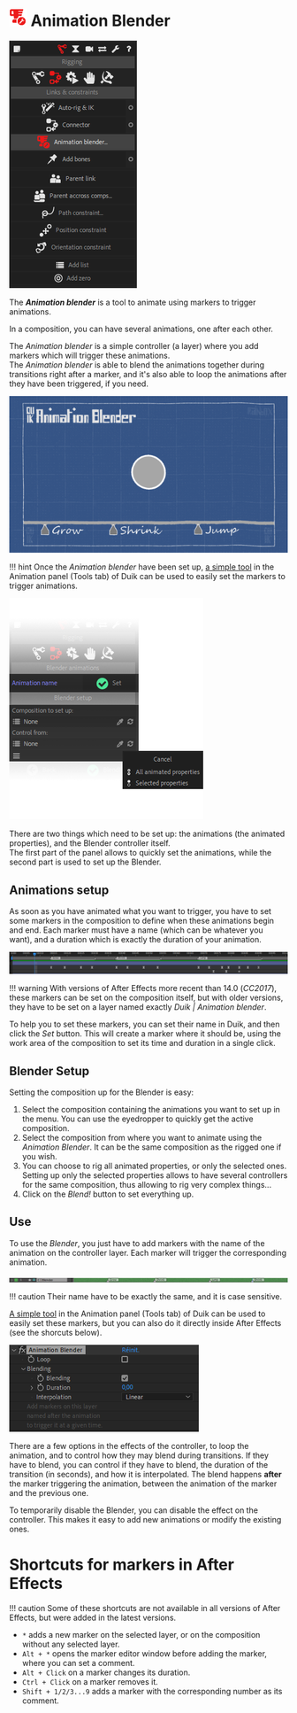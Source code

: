 # ![Animation blender Icon](img\duik-icons\animblender-icon-r.png) Animation Blender

![animation blender panel](img\duik-screenshots\S-Rigging\S-Rigging-Constraints\AnimationBlender.PNG)

The ***Animation blender*** is a tool to animate using markers to trigger animations.

In a composition, you can have several animations, one after each other.  

The *Animation blender* is a simple controller (a layer) where you add markers which will trigger these animations.  
The *Animation blender* is able to blend the animations together during transitions right after a marker, and it's also able to loop the animations after they have been triggered, if you need.

![Animation Blender GIF](img\examples\animation-blender-2.gif)

!!! hint
    Once the *Animation blender* have been set up, [a simple tool](animation-blender.md) in the Animation panel (Tools tab) of Duik can be used to easily set the markers to trigger animations.

![animation blender panel options](img\duik-screenshots\S-Rigging\S-Rigging-Constraints\AnimationBlender-option2.png)

There are two things which need to be set up: the animations (the animated properties), and the Blender controller itself.  
The first part of the panel allows to quickly set the animations, while the second part is used to set up the Blender.

## Animations setup

As soon as you have animated what you want to trigger, you have to set some markers in the composition to define when these animations begin and end. Each marker must have a name (which can be whatever you want), and a duration which is exactly the duration of your animation.

![](img\duik-screenshots\S-Rigging\S-Rigging-Constraints\blender-timeline.PNG)

!!! warning
    With versions of After Effects more recent than 14.0 (*CC2017*), these markers can be set on the composition itself, but with older versions, they have to be set on a layer named exactly *Duik | Animation blender*.

To help you to set these markers, you can set their name in Duik, and then click the *Set* button. This will create a marker where it should be, using the work area of the composition to set its time and duration in a single click.

## Blender Setup

Setting the composition up for the Blender is easy:  

1. Select the composition containing the animations you want to set up in the menu. You can use the eyedropper to quickly get the active composition.
2. Select the composition from where you want to animate using the *Animation Blender*. It can be the same composition as the rigged one if you wish.
3. You can choose to rig all animated properties, or only the selected ones. Setting up only the selected properties allows to have several controllers for the same composition, thus allowing to rig very complex things...
4. Click on the *Blend!* button to set everything up.

## Use

To use the *Blender*, you just have to add markers with the name of the animation on the controller layer. Each marker will trigger the corresponding animation.

![](img\duik-screenshots\S-Rigging\S-Rigging-Constraints\blender-layer.PNG)

!!! caution
    Their name have to be exactly the same, and it is case sensitive.

[A simple tool](animation-blender.md) in the Animation panel (Tools tab) of Duik can be used to easily set these markers, but you can also do it directly inside After Effects (see the shorcuts below).

![](img\duik-screenshots\S-Rigging\S-Rigging-Constraints\blender-effect.png)

There are a few options in the effects of the controller, to loop the animation, and to control how they may blend during transitions. If they have to blend, you can control if they have to blend, the duration of the transition (in seconds), and how it is interpolated. The blend happens **after** the marker triggering the animation, between the animation of the marker and the previous one.

To temporarily disable the Blender, you can disable the effect on the controller. This makes it easy to add new animations or modify the existing ones.

# Shortcuts for markers in After Effects

!!! caution
    Some of these shortcuts are not available in all versions of After Effects, but were added in the latest versions.

- `*` adds a new marker on the selected layer, or on the composition without any selected layer.
- `Alt + *` opens the marker editor window before adding the marker, where you can set a comment.
- `Alt + Click` on a marker changes its duration.
- `Ctrl + Click` on a marker removes it.
- `Shift + 1/2/3...9` adds a marker with the corresponding number as its comment.
